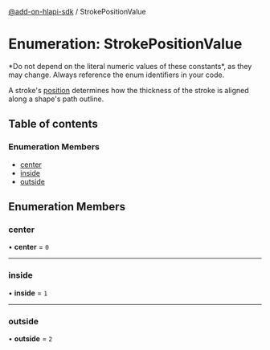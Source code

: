 [@add-on-hlapi-sdk](../overview.md) / StrokePositionValue

# Enumeration: StrokePositionValue

<InlineAlert slots="text" variant="warning"/>
*Do not depend on the literal numeric values of these constants*, as they may change. Always reference the enum identifiers in your code.

A stroke's [position](../interfaces/stroke.md#position) determines how the thickness of the stroke is aligned along a shape's path outline.

## Table of contents

### Enumeration Members

- [center](stroke-position-value.md#center)
- [inside](stroke-position-value.md#inside)
- [outside](stroke-position-value.md#outside)

## Enumeration Members

### <a id="center" name="center"></a> center

• **center** = ``0``

___

### <a id="inside" name="inside"></a> inside

• **inside** = ``1``

___

### <a id="outside" name="outside"></a> outside

• **outside** = ``2``
